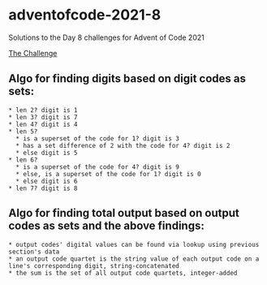 # adventofcode-2021-8
Solutions to the Day 8 challenges for Advent of Code 2021

[The Challenge](https://adventofcode.com/2021/day/8)

## Algo for finding digits based on digit codes **as sets**:
    * len 2? digit is 1
    * len 3? digit is 7
    * len 4? digit is 4
    * len 5?
      * is a superset of the code for 1? digit is 3
      * has a set difference of 2 with the code for 4? digit is 2
      * else digit is 5
    * len 6?
      * is a superset of the code for 4? digit is 9
      * else, is a superset of the code for 1? digit is 0
      * else digit is 6
    * len 7? digit is 8

## Algo for finding total output based on output codes **as sets** and the above findings:
    * output codes' digital values can be found via lookup using previous section's data
    * an output code quartet is the string value of each output code on a line's corresponding digit, string-concatenated
    * the sum is the set of all output code quartets, integer-added
